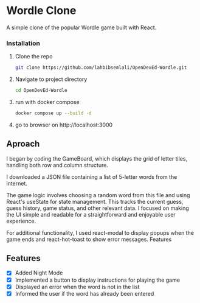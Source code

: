 # Wordle Clone

A simple clone of the popular Wordle game built with React.

### Installation

1. Clone the repo
   ```sh
   git clone https://github.com/lahbibsemlali/OpenDevEd-Wordle.git
   ```
1. Navigate to project directory
   ```sh
   cd OpenDevEd-Wordle
   ```
2. run with docker compose
   ```sh
   docker compose up --build -d
   ```
3. go to browser on http://localhost:3000

## Aproach

I began by coding the GameBoard, which displays the grid of letter tiles, handling both row and column structure.

I downloaded a JSON file containing a list of 5-letter words from the internet.

The game logic involves choosing a random word from this file and using React's useState for state management. This tracks the current guess, guess history, game status, and other relevant data.
I focused on making the UI simple and readable for a straightforward and enjoyable user experience.

For additional functionality, I used react-modal to display popups when the game ends and react-hot-toast to show error messages.
Features

## Features

- [x] Added Night Mode
- [x] Implemented a button to display instructions for playing the game
- [x] Displayed an error when the word is not in the list
- [x] Informed the user if the word has already been entered
